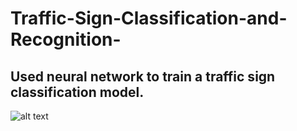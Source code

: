 # Traffic-Sign-Classification-and-Recognition-


## Used neural network to train a traffic sign classification model. 

![alt text](https://github.com/[rkukjk]/[Traffic-Sign-Classification-and-Recognition]/blob/[main]/classificationReport.png?raw=true)
